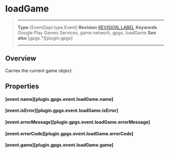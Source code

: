 # loadGame

> --------------------- ------------------------------------------------------------------------------------------
> __Type__              [Event][api.type.Event]
> __Revision__          [REVISION_LABEL](REVISION_URL)
> __Keywords__          Google Play Games Services, game network, gpgs, loadGame
> __See also__          [gpgs.*][plugin.gpgs]
> --------------------- ------------------------------------------------------------------------------------------

## Overview

Carries the current game object.

## Properties

#### [event.name][plugin.gpgs.event.loadGame.name]

#### [event.isError][plugin.gpgs.event.loadGame.isError]

#### [event.errorMessage][plugin.gpgs.event.loadGame.errorMessage]

#### [event.errorCode][plugin.gpgs.event.loadGame.errorCode]

#### [event.game][plugin.gpgs.event.loadGame.game]
